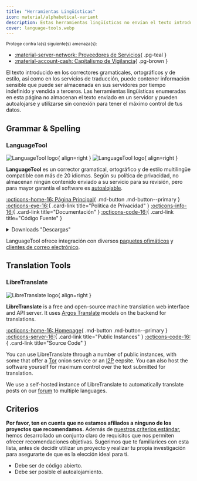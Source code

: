 ```yaml
---
title: "Herramientas Lingüísticas"
icon: material/alphabetical-variant
description: Estas herramientas lingüísticas no envían el texto introducido a un servidor y pueden utilizarse sin conexión y de forma autoalojada.
cover: language-tools.webp
---
```


<small>Protege contra la(s) siguiente(s) amenaza(s):</small>

- [:material-server-network: Proveedores de Servicios](basics/common-threats.md#privacy-from-service-providers){ .pg-teal }
- [:material-account-cash: Capitalismo de Vigilancia](basics/common-threats.md#surveillance-as-a-business-model){ .pg-brown }

El texto introducido en los correctores gramaticales, ortográficos y de estilo, así como en los servicios de traducción, puede contener información sensible que puede ser almacenada en sus servidores por tiempo indefinido y vendida a terceros. Las herramientas lingüísticas enumeradas en esta página no almacenan el texto enviado en un servidor y pueden autoalojarse y utilizarse sin conexión para tener el máximo control de tus datos.

## Grammar & Spelling

### LanguageTool

<div class="admonition recommendation" markdown>

![LanguageTool logo](assets/img/language-tools/languagetool.svg#only-light){ align=right }
![LanguageTool logo](assets/img/language-tools/languagetool-dark.svg#only-dark){ align=right }

**LanguageTool** es un corrector gramatical, ortográfico y de estilo multilingüe compatible con más de 20 idiomas. Según su política de privacidad, no almacenan ningún contenido enviado a su servicio para su revisión, pero para mayor garantía el software es [autoalojable](https://dev.languagetool.org/http-server).

[:octicons-home-16: Página Principal](https://languagetool.org){ .md-button .md-button--primary }
[:octicons-eye-16:](https://languagetool.org/legal/privacy){ .card-link title="Política de Privacidad" }
[:octicons-info-16:](https://languagetooler.freshdesk.com/en/support/solutions){ .card-link title="Documentación" }
[:octicons-code-16:](https://github.com/languagetool-org){ .card-link title="Código Fuente" }

<details class="downloads" markdown>
<summary>Downloads "Descargas"</summary>

- [:simple-appstore: App Store](https://apps.apple.com/app/id1534275760)
- [:fontawesome-brands-windows: Windows](https://languagetool.org/windows-desktop)
- [:simple-apple: macOS](https://languagetool.org/mac-desktop)
- [:simple-firefoxbrowser: Firefox](https://addons.mozilla.org/firefox/addon/languagetool)
- [:simple-googlechrome: Chrome](https://chrome.google.com/webstore/detail/oldceeleldhonbafppcapldpdifcinji)
- [:fontawesome-brands-edge: Edge](https://microsoftedge.microsoft.com/addons/detail/hfjadhjooeceemgojogkhlppanjkbobc)
- [:simple-safari: Safari](https://apps.apple.com/app/id1534275760)

</details>

</div>

LanguageTool ofrece integración con diversos [paquetes ofimáticos](https://languagetool.org/services#text_editors) y [clientes de correo electrónico](https://languagetool.org/services#mail_clients).

## Translation Tools

### LibreTranslate

<div class="admonition recommendation" markdown>

![LibreTranslate logo](assets/img/language-tools/libretranslate.png){ align=right }

**LibreTranslate** is a free and open-source machine translation web interface and API server. It uses [Argos Translate](https://github.com/argosopentech/argos-translate) models on the backend for translations.

[:octicons-home-16: Homepage](https://libretranslate.com){ .md-button .md-button--primary }
[:octicons-server-16:](https://github.com/LibreTranslate/LibreTranslate#mirrors){ .card-link title="Public Instances" }
[:octicons-code-16:](https://github.com/LibreTranslate/LibreTranslate){ .card-link title="Source Code" }

</div>

You can use LibreTranslate through a number of public instances, with some that offer a [Tor](tor.md) onion service or an [I2P](alternative-networks.md#i2p-the-invisible-internet-project) eepsite. You can also host the software yourself for maximum control over the text submitted for translation.

We use a self-hosted instance of LibreTranslate to automatically translate posts on our [forum](https://discuss.privacyguides.net) to multiple languages.

## Criterios

**Por favor, ten en cuenta que no estamos afiliados a ninguno de los proyectos que recomendamos.** Además de [nuestros criterios estándar](about/criteria.md), hemos desarrollado un conjunto claro de requisitos que nos permiten ofrecer recomendaciones objetivas. Sugerimos que te familiarices con esta lista, antes de decidir utilizar un proyecto y realizar tu propia investigación para asegurarte de que es la elección ideal para ti.

- Debe ser de código abierto.
- Debe ser posible el autoalojamiento.
